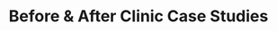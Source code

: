 ---
title: Before & After Clinic Case Studies
popular_blog_topics:
  popular: true
  popular_title: Before & After Clinic Case Studies
  popular_image: /assets/images/conditions/DSC07519.jpg
  order: 7
post:
search_engine_optimization:
  page_title:
  page_description:
---